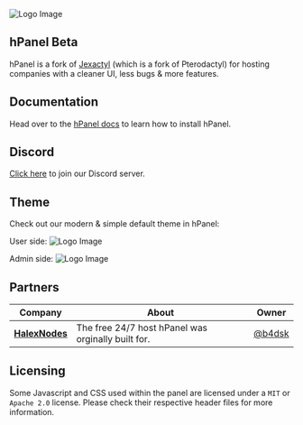 ![Logo Image](https://cdn.discordapp.com/attachments/987734229469253674/1012682012072628244/jexbanner_1.png)

## hPanel Beta
hPanel is a fork of [Jexactyl](https://jexactyl.com) (which is a fork of Pterodactyl) for hosting companies with a cleaner UI, less bugs & more features.

## Documentation
Head over to the [hPanel docs](https://docs.halexnodes.net) to learn how to install hPanel.

## Discord
[Click here](https://discord.gg/NMCZraBArU) to join our Discord server.

## Theme
Check out our modern & simple default theme in hPanel:

User side:
![Logo Image](https://cdn.discordapp.com/attachments/987734229469253674/1012679464251043962/unknown.png)

Admin side:
![Logo Image](https://cdn.discordapp.com/attachments/987734229469253674/1012755396814966845/unknown.png)

## Partners

| Company | About |  Owner  |
| ------- | ----- | ------- |
| [**HalexNodes**](https://halexnodes.net) | The free 24/7 host hPanel was orginally built for. | [@b4dsk](https://halexnodes.net) |

## Licensing
Some Javascript and CSS used within the panel are licensed under a `MIT` or `Apache 2.0` license. Please check their
respective header files for more information.
